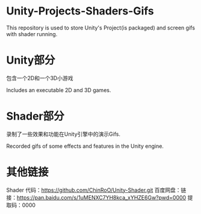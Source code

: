 # Unity-Projects-Shaders-Gifs
This repository is used to store Unity's Project(is packaged) and screen gifs with shader running.

# Unity部分
  包含一个2D和一个3D小游戏
  
  Includes an executable 2D and 3D games.
  
# Shader部分
  录制了一些效果和功能在Unity引擎中的演示Gifs.
  
  Recorded gifs of some effects and features in the Unity engine.
  
# 其他链接
  Shader 代码：https://github.com/ChinRoO/Unity-Shader.git
  百度网盘：链接：https://pan.baidu.com/s/1uMENXC7YH8kca_xYHZE6Gw?pwd=0000 
    提取码：0000
